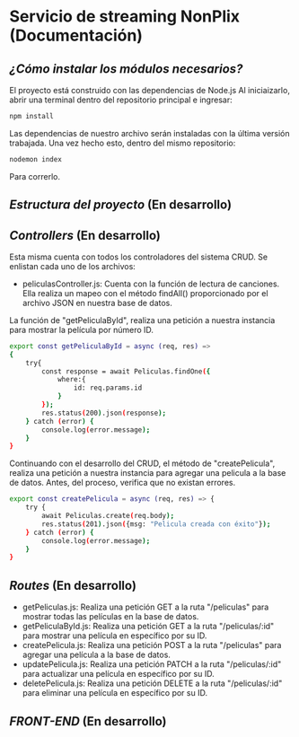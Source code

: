 # Servicio de streaming NonPlix (Documentación)

## _¿Cómo instalar los módulos necesarios?_
El proyecto está construido con las dependencias de Node.js
Al iniciaizarlo, abrir una terminal dentro del repositorio principal e ingresar:
```sh
npm install 
```

Las dependencias de nuestro archivo serán instaladas con la última versión trabajada. Una vez hecho esto, dentro del mismo repositorio:
```sh
nodemon index
```
Para correrlo.

## _Estructura del proyecto_ (En desarrollo)

## _Controllers_ (En desarrollo)
Esta misma cuenta con todos los controladores del sistema CRUD. Se enlistan cada uno de los archivos:
- peliculasController.js:
  Cuenta con la función de lectura de canciones. Ella realiza un mapeo con el método findAll() proporcionado por el archivo JSON en nuestra base de datos.

La función de "getPeliculaById", realiza una petición a nuestra instancia para mostrar la película por número ID.

```sh
export const getPeliculaById = async (req, res) =>
{
    try{
        const response = await Peliculas.findOne({
            where:{
                id: req.params.id
            }
        });
        res.status(200).json(response);
    } catch (error) {
        console.log(error.message);
    }
}
```

Continuando con el desarrollo del CRUD, el método de "createPelicula", realiza una petición a nuestra instancia para agregar una pelicula a la base de datos. Antes, del proceso, verifica que no existan errores.

```sh
export const createPelicula = async (req, res) => {
    try {
        await Peliculas.create(req.body);
        res.status(201).json({msg: "Pelicula creada con éxito"});
    } catch (error) {
        console.log(error.message);
    }
}
```

## _Routes_ (En desarrollo)
- getPeliculas.js:
  Realiza una petición GET a la ruta "/peliculas" para mostrar todas las películas en la base de datos.
- getPeliculaById.js:
  Realiza una petición GET a la ruta "/peliculas/:id" para mostrar una película en específico por su ID.
- createPelicula.js:
  Realiza una petición POST a la ruta "/peliculas" para agregar una película a la base de datos.
- updatePelicula.js:
  Realiza una petición PATCH a la ruta "/peliculas/:id" para actualizar una película en específico por su ID.
- deletePelicula.js:
  Realiza una petición DELETE a la ruta "/peliculas/:id" para eliminar una película en específico por su ID.
## _FRONT-END_ (En desarrollo)
